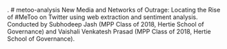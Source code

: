 . # metoo-analysis
New Media and Networks of Outrage: Locating the Rise of #MeToo on Twitter using web extraction and sentiment analysis. Conducted by Subhodeep Jash (MPP Class of 2018, Hertie School of Governance) and Vaishali Venkatesh Prasad (MPP Class of 2018, Hertie School of Governance).
